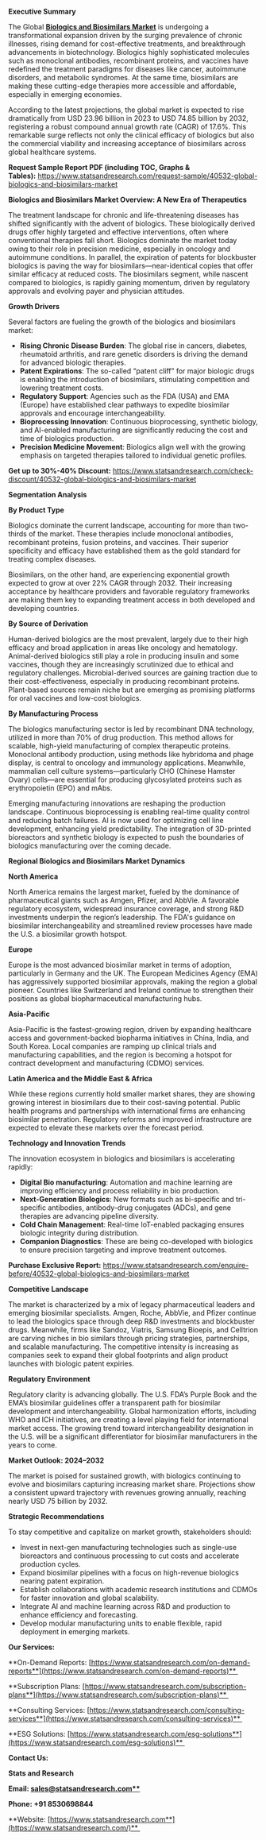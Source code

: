 ﻿**Executive Summary**

The Global [**Biologics and Biosimilars Market**](https://www.statsandresearch.com/report/40532-global-biologics-and-biosimilars-market) is undergoing a transformational expansion driven by the surging prevalence of chronic illnesses, rising demand for cost-effective treatments, and breakthrough advancements in biotechnology. Biologics highly sophisticated molecules such as monoclonal antibodies, recombinant proteins, and vaccines have redefined the treatment paradigms for diseases like cancer, autoimmune disorders, and metabolic syndromes. At the same time, biosimilars are making these cutting-edge therapies more accessible and affordable, especially in emerging economies.

According to the latest projections, the global market is expected to rise dramatically from USD 23.96 billion in 2023 to USD 74.85 billion by 2032, registering a robust compound annual growth rate (CAGR) of 17.6%. This remarkable surge reflects not only the clinical efficacy of biologics but also the commercial viability and increasing acceptance of biosimilars across global healthcare systems.

**Request Sample Report PDF (including TOC, Graphs & Tables):** <https://www.statsandresearch.com/request-sample/40532-global-biologics-and-biosimilars-market> 

**Biologics and Biosimilars Market Overview: A New Era of Therapeutics**

The treatment landscape for chronic and life-threatening diseases has shifted significantly with the advent of biologics. These biologically derived drugs offer highly targeted and effective interventions, often where conventional therapies fall short. Biologics dominate the market today owing to their role in precision medicine, especially in oncology and autoimmune conditions. In parallel, the expiration of patents for blockbuster biologics is paving the way for biosimilars—near-identical copies that offer similar efficacy at reduced costs. The biosimilars segment, while nascent compared to biologics, is rapidly gaining momentum, driven by regulatory approvals and evolving payer and physician attitudes.

**Growth Drivers**

Several factors are fueling the growth of the biologics and biosimilars market:

- **Rising Chronic Disease Burden**: The global rise in cancers, diabetes, rheumatoid arthritis, and rare genetic disorders is driving the demand for advanced biologic therapies.
- **Patent Expirations**: The so-called “patent cliff” for major biologic drugs is enabling the introduction of biosimilars, stimulating competition and lowering treatment costs.
- **Regulatory Support**: Agencies such as the FDA (USA) and EMA (Europe) have established clear pathways to expedite biosimilar approvals and encourage interchangeability.
- **Bioprocessing Innovation**: Continuous bioprocessing, synthetic biology, and AI-enabled manufacturing are significantly reducing the cost and time of biologics production.
- **Precision Medicine Movement**: Biologics align well with the growing emphasis on targeted therapies tailored to individual genetic profiles.

**Get up to 30%-40% Discount:** <https://www.statsandresearch.com/check-discount/40532-global-biologics-and-biosimilars-market> 

**Segmentation Analysis**

**By Product Type**

Biologics dominate the current landscape, accounting for more than two-thirds of the market. These therapies include monoclonal antibodies, recombinant proteins, fusion proteins, and vaccines. Their superior specificity and efficacy have established them as the gold standard for treating complex diseases.

Biosimilars, on the other hand, are experiencing exponential growth expected to grow at over 22% CAGR through 2032. Their increasing acceptance by healthcare providers and favorable regulatory frameworks are making them key to expanding treatment access in both developed and developing countries.

**By Source of Derivation**

Human-derived biologics are the most prevalent, largely due to their high efficacy and broad application in areas like oncology and hematology. Animal-derived biologics still play a role in producing insulin and some vaccines, though they are increasingly scrutinized due to ethical and regulatory challenges. Microbial-derived sources are gaining traction due to their cost-effectiveness, especially in producing recombinant proteins. Plant-based sources remain niche but are emerging as promising platforms for oral vaccines and low-cost biologics.

**By Manufacturing Process**

The biologics manufacturing sector is led by recombinant DNA technology, utilized in more than 70% of drug production. This method allows for scalable, high-yield manufacturing of complex therapeutic proteins. Monoclonal antibody production, using methods like hybridoma and phage display, is central to oncology and immunology applications. Meanwhile, mammalian cell culture systems—particularly CHO (Chinese Hamster Ovary) cells—are essential for producing glycosylated proteins such as erythropoietin (EPO) and mAbs.

Emerging manufacturing innovations are reshaping the production landscape. Continuous bioprocessing is enabling real-time quality control and reducing batch failures. AI is now used for optimizing cell line development, enhancing yield predictability. The integration of 3D-printed bioreactors and synthetic biology is expected to push the boundaries of biologics manufacturing over the coming decade.

**Regional Biologics and Biosimilars Market Dynamics**

**North America**

North America remains the largest market, fueled by the dominance of pharmaceutical giants such as Amgen, Pfizer, and AbbVie. A favorable regulatory ecosystem, widespread insurance coverage, and strong R&D investments underpin the region’s leadership. The FDA's guidance on biosimilar interchangeability and streamlined review processes have made the U.S. a biosimilar growth hotspot.

**Europe**

Europe is the most advanced biosimilar market in terms of adoption, particularly in Germany and the UK. The European Medicines Agency (EMA) has aggressively supported biosimilar approvals, making the region a global pioneer. Countries like Switzerland and Ireland continue to strengthen their positions as global biopharmaceutical manufacturing hubs.

**Asia-Pacific**

Asia-Pacific is the fastest-growing region, driven by expanding healthcare access and government-backed biopharma initiatives in China, India, and South Korea. Local companies are ramping up clinical trials and manufacturing capabilities, and the region is becoming a hotspot for contract development and manufacturing (CDMO) services.

**Latin America and the Middle East & Africa**

While these regions currently hold smaller market shares, they are showing growing interest in biosimilars due to their cost-saving potential. Public health programs and partnerships with international firms are enhancing biosimilar penetration. Regulatory reforms and improved infrastructure are expected to elevate these markets over the forecast period.

**Technology and Innovation Trends**

The innovation ecosystem in biologics and biosimilars is accelerating rapidly:

- **Digital Bio manufacturing**: Automation and machine learning are improving efficiency and process reliability in bio production.
- **Next-Generation Biologics**: New formats such as bi-specific and tri-specific antibodies, antibody-drug conjugates (ADCs), and gene therapies are advancing pipeline diversity.
- **Cold Chain Management**: Real-time IoT-enabled packaging ensures biologic integrity during distribution.
- **Companion Diagnostics**: These are being co-developed with biologics to ensure precision targeting and improve treatment outcomes.

**Purchase Exclusive Report:** <https://www.statsandresearch.com/enquire-before/40532-global-biologics-and-biosimilars-market> 

**Competitive Landscape**

The market is characterized by a mix of legacy pharmaceutical leaders and emerging biosimilar specialists. Amgen, Roche, AbbVie, and Pfizer continue to lead the biologics space through deep R&D investments and blockbuster drugs. Meanwhile, firms like Sandoz, Viatris, Samsung Bioepis, and Celltrion are carving niches in bio similars through pricing strategies, partnerships, and scalable manufacturing. The competitive intensity is increasing as companies seek to expand their global footprints and align product launches with biologic patent expiries.

**Regulatory Environment**

Regulatory clarity is advancing globally. The U.S. FDA’s Purple Book and the EMA’s biosimilar guidelines offer a transparent path for biosimilar development and interchangeability. Global harmonization efforts, including WHO and ICH initiatives, are creating a level playing field for international market access. The growing trend toward interchangeability designation in the U.S. will be a significant differentiator for biosimilar manufacturers in the years to come.

**Market Outlook: 2024–2032**

The market is poised for sustained growth, with biologics continuing to evolve and biosimilars capturing increasing market share. Projections show a consistent upward trajectory with revenues growing annually, reaching nearly USD 75 billion by 2032.

**Strategic Recommendations**

To stay competitive and capitalize on market growth, stakeholders should:

- Invest in next-gen manufacturing technologies such as single-use bioreactors and continuous processing to cut costs and accelerate production cycles.
- Expand biosimilar pipelines with a focus on high-revenue biologics nearing patent expiration.
- Establish collaborations with academic research institutions and CDMOs for faster innovation and global scalability.
- Integrate AI and machine learning across R&D and production to enhance efficiency and forecasting.
- Develop modular manufacturing units to enable flexible, rapid deployment in emerging markets.

**Our Services:** 

**On-Demand Reports: [https://www.statsandresearch.com/on-demand-reports**](https://www.statsandresearch.com/on-demand-reports)** 

**Subscription Plans: [https://www.statsandresearch.com/subscription-plans**](https://www.statsandresearch.com/subscription-plans)** 

**Consulting Services: [https://www.statsandresearch.com/consulting-services**](https://www.statsandresearch.com/consulting-services)** 

**ESG Solutions: [https://www.statsandresearch.com/esg-solutions**](https://www.statsandresearch.com/esg-solutions)** 

**Contact Us:** 

**Stats and Research** 

**Email: [sales@statsandresearch.com**](mailto:sales@statsandresearch.com)** 

**Phone: +91 8530698844** 

**Website: [https://www.statsandresearch.com**](https://www.statsandresearch.com/)** 

